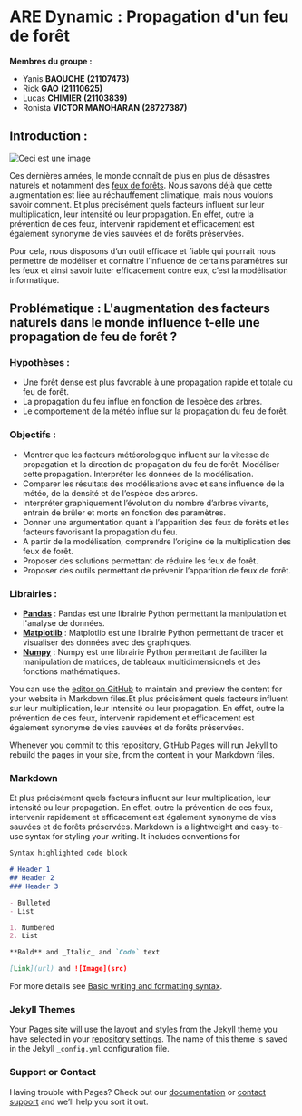 # **ARE Dynamic : Propagation d'un feu de forêt**


**Membres du groupe :**
- Yanis **BAOUCHE** __(21107473)__
- Rick **GAO** __(21110625)__
- Lucas **CHIMIER** __(21103839)__
- Ronista **VICTOR MANOHARAN** __(28727387)__


## Introduction :

![Ceci est une image](https://upload.wikimedia.org/wikipedia/commons/d/d8/Deerfire_high_res_edit.jpg)

  Ces dernières années, le monde connaît de plus en plus de désastres naturels et
notamment des [feux de forêts](https://en.wikipedia.org/wiki/Wildfire). Nous savons déjà que cette augmentation est liée au
réchauffement climatique, mais nous voulons savoir comment. Et plus précisément quels facteurs influent sur leur multiplication, leur intensité ou leur
propagation. En effet, outre la prévention de ces feux, intervenir rapidement et efficacement est également synonyme de vies 
sauvées et de forêts préservées. 

  Pour cela, nous disposons d’un outil efficace et fiable qui pourrait nous permettre de modéliser et connaître
l’influence de certains paramètres sur les feux et ainsi savoir lutter efficacement contre eux,
c’est la modélisation informatique. 


## **Problématique : L'augmentation des facteurs naturels dans le monde influence t-elle une propagation de feu de forêt ?**


### Hypothèses :
- Une forêt dense est plus favorable à une propagation rapide et
totale du feu de forêt.
- La propagation du feu influe en fonction de l’espèce des arbres.
- Le comportement de la météo influe sur la propagation du feu de
forêt.


### Objectifs :
- Montrer que les facteurs météorologique influent sur la vitesse de
propagation et la direction de propagation du feu de forêt.
Modéliser cette propagation. Interpréter les données de la
modélisation.
- Comparer les résultats des modélisations avec et sans influence
de la météo, de la densité et de l’espèce des arbres.
- Interpréter graphiquement l’évolution du nombre d’arbres vivants,
entrain de brûler et morts en fonction des paramètres.
- Donner une argumentation quant à l’apparition des feux de forêts
et les facteurs favorisant la propagation du feu.
- A partir de la modélisation, comprendre l’origine de la
multiplication des feux de forêt.
- Proposer des solutions permettant de réduire les feux de forêt.
- Proposer des outils permettant de prévenir l’apparition de feux de
forêt.


### Librairies :

- [**Pandas**](https://pandas.pydata.org/) : Pandas est une librairie Python permettant la manipulation et l'analyse de données.
- [**Matplotlib**](https://matplotlib.org/) : Matplotlib est une librairie Python permettant de tracer et visualiser des données avec des graphiques.
- [**Numpy**](https://numpy.org/) : Numpy est une librairie Python permettant de faciliter la manipulation de matrices, de tableaux multidimensionels et des fonctions mathématiques.


You can use the [editor on GitHub](https://github.com/ARE-dynamic-2022-G2-ScFo21-2B/Propagation_feu/edit/gh-pages/index.md) to maintain and preview the content for your website in Markdown files.Et plus précisément quels facteurs influent sur leur multiplication, leur intensité ou leur propagation. En effet, outre la prévention de ces feux, intervenir rapidement et efficacement est également synonyme de vies sauvées et de forêts préservées.

Whenever you commit to this repository, GitHub Pages will run [Jekyll](https://jekyllrb.com/) to rebuild the pages in your site, from the content in your Markdown files.

### Markdown
Et plus précisément quels facteurs influent sur leur multiplication, leur intensité ou leur propagation. En effet, outre la prévention de ces feux, intervenir rapidement et efficacement est également synonyme de vies sauvées et de forêts préservées.
Markdown is a lightweight and easy-to-use syntax for styling your writing. It includes conventions for

```markdown
Syntax highlighted code block

# Header 1
## Header 2
### Header 3

- Bulleted
- List

1. Numbered
2. List

**Bold** and _Italic_ and `Code` text

[Link](url) and ![Image](src)
```

For more details see [Basic writing and formatting syntax](https://docs.github.com/en/github/writing-on-github/getting-started-with-writing-and-formatting-on-github/basic-writing-and-formatting-syntax).

### Jekyll Themes

Your Pages site will use the layout and styles from the Jekyll theme you have selected in your [repository settings](https://github.com/ARE-dynamic-2022-G2-ScFo21-2B/Propagation_feu/settings/pages). The name of this theme is saved in the Jekyll `_config.yml` configuration file.

### Support or Contact

Having trouble with Pages? Check out our [documentation](https://docs.github.com/categories/github-pages-basics/) or [contact support](https://support.github.com/contact) and we’ll help you sort it out.
